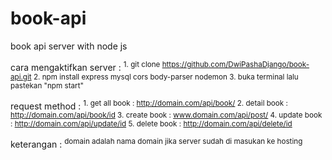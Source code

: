 # book-api
book api server with node js


cara mengaktifkan server :
   <sup>
      1. git clone https://github.com/DwiPashaDjango/book-api.git
   </sup>
   <sup>
      2. npm install express mysql cors body-parser nodemon
   </sup>
   <sup>
      3. buka terminal lalu pastekan "npm start"
   </sup>

request method :
   <sup>
      1. get all book :
            http://domain.com/api/book/
   </sup>
   <sup>
      2. detail book :
            http://domain.com/api/book/id
   </sup>
   <sup>
      3. create book :
            www.domain.com/api/post/
   </sup>
   <sup>
      4. update book :
            http://domain.com/api/update/id
   </sup>
   <sup>
      5. delete book :
            http://domain.com/api/delete/id
   </sup>
   
keterangan :
   <sup>
      domain adalah nama domain jika server sudah di masukan ke hosting
   </sup>
   
